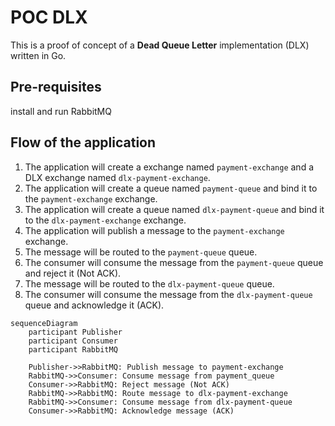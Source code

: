 # POC DLX

This is a proof of concept of a **Dead Queue Letter** implementation (DLX) written in Go.

## Pre-requisites

install and run RabbitMQ

## Flow of the application

1. The application will create a exchange named `payment-exchange` and a DLX exchange named `dlx-payment-exchange`.
2. The application will create a queue named `payment-queue` and bind it to the `payment-exchange` exchange.
3. The application will create a queue named `dlx-payment-queue` and bind it to the `dlx-payment-exchange` exchange.
4. The application will publish a message to the `payment-exchange` exchange.
5. The message will be routed to the `payment-queue` queue.
6. The consumer will consume the message from the `payment-queue` queue and reject it (Not ACK).
7. The message will be routed to the `dlx-payment-queue` queue.
8. The consumer will consume the message from the `dlx-payment-queue` queue and acknowledge it (ACK).

```mermaid
sequenceDiagram
    participant Publisher
    participant Consumer
    participant RabbitMQ

    Publisher->>RabbitMQ: Publish message to payment-exchange
    RabbitMQ->>Consumer: Consume message from payment_queue
    Consumer->>RabbitMQ: Reject message (Not ACK)
    RabbitMQ->>RabbitMQ: Route message to dlx-payment-exchange
    RabbitMQ->>Consumer: Consume message from dlx-payment-queue
    Consumer->>RabbitMQ: Acknowledge message (ACK)
```
